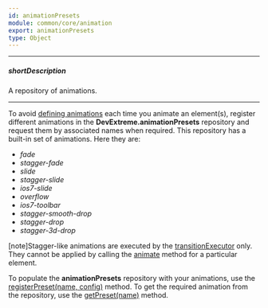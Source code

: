 ```yaml
---
id: animationPresets
module: common/core/animation
export: animationPresets
type: Object
---
```

---
##### shortDescription
A repository of animations.

---
To avoid [defining animations](/api-reference/50%20Common/Object%20Structures/animationConfig '/Documentation/ApiReference/Common/Object_Structures/AnimationConfig/') each time you animate an element(s), register different animations in the **DevExtreme.animationPresets** repository and request them by associated names when required. This repository has a built-in set of animations. Here they are:

- *fade*
- *stagger-fade*  
- *slide*
- *stagger-slide*  
- *ios7-slide*   
- *overflow*
- *ios7-toolbar*
- *stagger-smooth-drop*
- *stagger-drop*
- *stagger-3d-drop*

[note]Stagger-like animations are executed by the [transitionExecutor](/api-reference/50%20Common/utils/TransitionExecutor '/Documentation/ApiReference/Common/Utils/TransitionExecutor/') only. They cannot be applied by calling the [animate](/api-reference/50%20Common/utils/fx/animate(element_config).md '/Documentation/ApiReference/Common/Utils/fx/#animateelement_config') method for a particular element.

To populate the **animationPresets** repository with your animations, use the [registerPreset(name, config)](/api-reference/50%20Common/utils/animationPresets/registerPreset(name_config).md '/Documentation/ApiReference/Common/Utils/animationPresets/#registerPresetname_config') method. To get the required animation from the repository, use the [getPreset(name)](/api-reference/50%20Common/utils/animationPresets/getPreset(name).md '/Documentation/ApiReference/Common/Utils/animationPresets/#getPresetname') method.